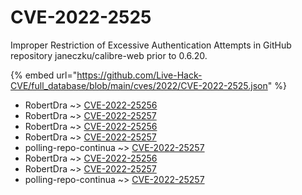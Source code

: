 # CVE-2022-2525

Improper Restriction of Excessive Authentication Attempts in GitHub repository janeczku/calibre-web prior to 0.6.20.

{% embed url="https://github.com/Live-Hack-CVE/full_database/blob/main/cves/2022/CVE-2022-2525.json" %}


* RobertDra ~> [CVE-2022-25256](https://www.alice-snow.ru/2022/database/cve-2022-2525/cve-2022-25256-robertdra)
* RobertDra ~> [CVE-2022-25257](https://www.alice-snow.ru/2022/database/cve-2022-2525/cve-2022-25257-robertdra)
* RobertDra ~> [CVE-2022-25256](https://www.alice-snow.ru/2022/database/cve-2022-2525/cve-2022-25256-robertdra)
* RobertDra ~> [CVE-2022-25257](https://www.alice-snow.ru/2022/database/cve-2022-2525/cve-2022-25257-robertdra)
* polling-repo-continua ~> [CVE-2022-25257](https://www.alice-snow.ru/2022/database/cve-2022-2525/cve-2022-25257-polling-repo-continua)
* RobertDra ~> [CVE-2022-25256](https://www.alice-snow.ru/2022/database/cve-2022-2525/cve-2022-25256-robertdra)
* RobertDra ~> [CVE-2022-25257](https://www.alice-snow.ru/2022/database/cve-2022-2525/cve-2022-25257-robertdra)
* polling-repo-continua ~> [CVE-2022-25257](https://www.alice-snow.ru/2022/database/cve-2022-2525/cve-2022-25257-polling-repo-continua)